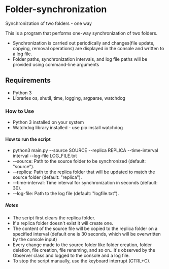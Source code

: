 # Folder-synchronization
Synchronization of two folders - one way

This is a program that performs one-way synchronization of two folders.
 - Synchronization is carried out periodically and changes(file update, copying, removal operations) are displayed in the console and written to a log file.
 - Folder paths, synchronization intervals, and log file paths will be provided using command-line arguments

## Requirements
 - Python 3
 - Libraries os, shutil, time, logging, argparse, watchdog

### How to Use
 - Python 3 installed on your system
 - Watchdog library installed - use pip install watchdog

#### How to run the script
 - python3 main.py --source SOURCE --replica REPLICA --time-interval interval --log-file LOG_FILE.txt
 - --source: Path to the source folder to be synchronized (default: "source").
 - --replica: Path to the replica folder that will be updated to match the source folder (default: "replica").
 - --time-interval: Time interval for synchronization in seconds (default: 30).
 - --log-file: Path to the log file (default: "logfile.txt").
 
   

##### Notes
 - The script first clears the replica folder.
 - If a replica folder doesn't exist it will create one.
 - The content of the source file will be copied to the replica folder on a specified interval (default one is 30 seconds, which will be overwritten by the console input)
 - Every change made to the source folder like folder creation, folder deletion, file creation, file renaming, and so on.. it's observed by the Observer class and logged to the console and a log file.
 - To stop the script manually, use the keyboard interrupt (CTRL+C).
 
